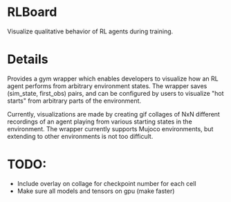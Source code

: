 # RLBoard

Visualize qualitative behavior of RL agents during training.

# Details

Provides a gym wrapper which enables developers to visualize how an RL agent performs from arbitrary environment states. The wrapper saves (sim_state, first_obs) pairs, and can be configured by users to visualize "hot starts" from arbitrary parts of the environment.

Currently, visualizations are made by creating gif collages of NxN different recordings of an agent playing from various starting states in the environment. The wrapper currently supports Mujoco environments, but extending to other environments is not too difficult.

# TODO:

- Include overlay on collage for checkpoint number for each cell
- Make sure all models and tensors on gpu (make faster)